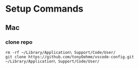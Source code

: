 # Setup Commands
## Mac
### clone repo
```
rm -rf ~/Library/Application\ Support/Code/User/
git clone https://github.com/tonyOehme/vscode-config.git ~/Library/Application\ Support/Code/User/
```
